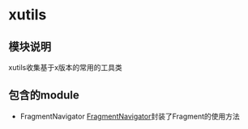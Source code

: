 # xutils

## 模块说明
xutils收集基于x版本的常用的工具类

## 包含的module

* FragmentNavigator
[FragmentNavigator](xutils/FragmentNavigator.md)封装了Fragment的使用方法